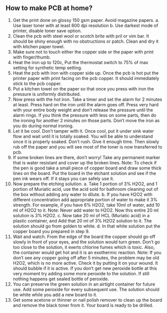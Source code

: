 How to make PCB at home?
-----------------------
1. Get the print done on glossy 150 gsm paper. Avoid magazine papers.
a. Use laser toner with at least 600 dpi resolution
b. Use darkest mode of printer, disable toner save option.
2. Clean the pcb with steel wool or scotch brite with pril or vim bar. It should be shiny enough with no obstructions or patch. Clean and dry it with kitchen paper towel.
3.	Make sure not to touch either the copper side or the paper with print with finger/thumb.
4.	Heat the iron up to 120c, Put the thermostat switch to 75% of max setting for synthetic temp setting.
5.	Heat the pcb with iron with copper side up. Once the pcb is hot put the printer paper with print facing on the pcb copper. It should immediately stick to the pcb copper.
6.	Put a kitchen towel on the paper so that once you press with iron the pressure is uniformly distributed.
7.	Now press with the hot iron. Take a timer and set the alarm for 2 minutes at least. Press hard on the iron until the alarm goes off. Press very hard with your entire body weight and don’t release the pressure until the alarm rings. If you think the pressure with less on some parts, then do the ironing for another 2 minutes on those parts. Don’t move the iron as you do during normal ironing.
8.	Let it be cool. Don’t tamper with it. Once cool, put it under sink water flow and wait until it is totally soaked. You will be able to understand once it is properly soaked. Don’t rush. Give it enough time. Then slowly rub off the paper and you will see most of the toner is now transferred to pcb.
9.	If some broken lines are there, don’t worry! Take any permanent marker that is water resistant and cover up the broken lines. 
Note: To check if the pen is good take a small piece of copper board and draw some thick lines on the board. Put the board in the etchant solution and see if the pen ink wears off. If it stays you can safely use it.
10.	Now prepare the etching solution.
a.	Take 1 portion of 3% H2O2, and 1 portion of Muriatic acid, use the acid sold for bathroom cleaning out of the box without adding any water to dilute. 
b.	If you have H2O2 with different concentration add appropriate portion of water to make it 3% strength. For example, if you have 6% H2O2, take 10ml of water, add 10 ml of H2O2 to it. Note: Never add water to H2O2. Now this entire 20 ml solution is 3% H2O2. 
c.	Now take 20 ml of HCL (Muriatic acid) in a plastic container, and Add that 20 ml of 3% H2O2 solution to it. The solution should go from golden to white. 
d.	In that white solution put the copper board you prepared in step 9.
11.	Wait and watch. From the edge of the board the copper should go off slowly in front of your eyes, and the solution would turn green. Don’t go too close to the solution, it exerts chlorine fumes which is toxic. Also, the container would get hot and it is an exothermic reaction.
Note: If you don’t see any copper going off after 5 minutes, the problem may be old H2O2, which is no more active. Check it by putting it on your wound. It should bubble if it is active. If you don’t get new peroxide bottle at this very moment try adding some more peroxide to the solution. If still nothing happens get sealed bottle of peroxide.
12.	You can preserve the green solution in an airtight container for future use. Add some peroxide for every subsequent use. The solution should be white while you add a new board to it.
13.	Get some acetone or thinner or nail polish remover to clean up the board and remove the black toner from it. Your board is ready to be drilled.

